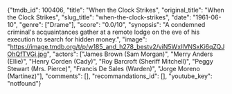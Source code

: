 {"tmdb_id": 100406, "title": "When the Clock Strikes", "original_title": "When the Clock Strikes", "slug_title": "when-the-clock-strikes", "date": "1961-06-10", "genre": ["Drame"], "score": "0.0/10", "synopsis": "A condemned criminal's acquaintances gather at a remote lodge on the eve of his execution to search for hidden money.", "image": "https://image.tmdb.org/t/p/w185_and_h278_bestv2/viN5WxIlVNSxKi6qZQJOhQfTVGi.jpg", "actors": ["James Brown (Sam Morgan)", "Merry Anders (Ellie)", "Henry Corden (Cady)", "Roy Barcroft (Sheriff Mitchell)", "Peggy Stewart (Mrs. Pierce)", "Francis De Sales (Warden)", "Jorge Moreno (Martinez)"], "comments": [], "recommandations_id": [], "youtube_key": "notfound"}